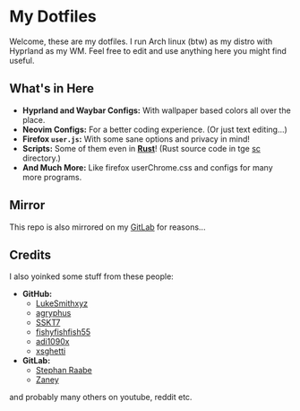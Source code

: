 # My Dotfiles

Welcome, these are my dotfiles. I run Arch linux (btw) as my distro with Hyprland as my WM. Feel free to edit and use anything here you might find useful.

## What's in Here

- **Hyprland and Waybar Configs:** With wallpaper based colors all over the place.
- **Neovim Configs:** For a better coding experience. (Or just text editing...)
- **Firefox `user.js`:** With some sane options and privacy in mind!
- **Scripts:** Some of them even in [**Rust**](https://youtu.be/LDU_Txk06tM?si=XyNZZpBwhdSF4-0Z&t=74)! (Rust source code in tge [sc](sc/) directory.)
- **And Much More:** Like firefox userChrome.css and configs for many more programs.

## Mirror

This repo is also mirrored on my [GitLab](https://gitlab.com/vmkxyz/dotfiles/-/tree/master?ref_type=heads) for reasons...

## Credits

I also yoinked some stuff from these people:

- **GitHub:**
  - [LukeSmithxyz](https://github.com/LukeSmithxyz)
  - [agryphus](https://github.com/agryphus)
  - [SSKT7](https://github.com/SSKT7)
  - [fishyfishfish55](https://github.com/fishyfishfish55)
  - [adi1090x](https://github.com/adi1090x)
  - [xsghetti](https://github.com/xsghetti)
- **GitLab:**
  - [Stephan Raabe](https://gitlab.com/stephan.raabe)
  - [Zaney](https://gitlab.com/Zaney)

and probably many others on youtube, reddit etc.
